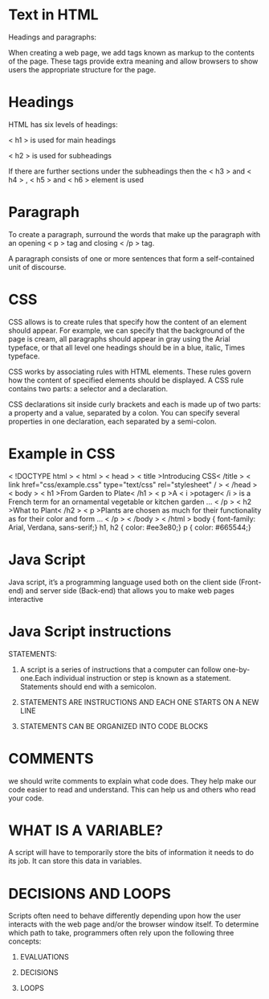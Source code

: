 # Text in HTML

Headings and paragraphs:

When creating a web page, we add tags
known as markup to the contents of the
page. These tags provide extra meaning
and allow browsers to show users the
appropriate structure for the page.


# Headings 

HTML has six levels of headings:

< h1 > is used for main headings

< h2 > is used for subheadings

If there are further sections
under the subheadings then the
< h3 > and < h4 > , < h5 > and < h6 > element is used



# Paragraph

To create a paragraph, surround
the words that make up the
paragraph with an opening < p >
tag and closing < /p > tag.

A paragraph consists of one or more sentences
that form a self-contained unit of discourse.



# CSS

CSS allows is to create rules that specify how the content of
an element should appear. For example, we can specify that
the background of the page is cream, all paragraphs should
appear in gray using the Arial typeface, or that all level one
headings should be in a blue, italic, Times typeface.


CSS works by associating rules with HTML elements. These rules govern
how the content of specified elements should be displayed. A CSS rule
contains two parts: a selector and a declaration.


CSS declarations sit inside curly brackets and each is made up of two
parts: a property and a value, separated by a colon. You can specify
several properties in one declaration, each separated by a semi-colon.



# Example in CSS


< !DOCTYPE html >
< html >
< head >
< title >Introducing CSS< /title >
< link href="css/example.css" type="text/css"
rel="stylesheet" / >
< /head >
< body >
< h1 >From Garden to Plate< /h1 >
< p >A < i >potager< /i > is a French term for an
ornamental vegetable or kitchen garden ... < /p >
< h2 >What to Plant< /h2 >
< p >Plants are chosen as much for their functionality
as for their color and form ... < /p >
< /body >
< /html >
body {
font-family: Arial, Verdana, sans-serif;}
h1, h2 {
color: #ee3e80;}
p {
color: #665544;}




# Java Script 

Java script, it’s a programming language used both on the client side (Front-end) and server side (Back-end) that allows you to make web pages interactive


 # Java Script instructions 

 STATEMENTS: 

 1. A script is a series of instructions that a computer can follow one-by-one.Each individual instruction or step is known as a statement.
Statements should end with a semicolon.

2. STATEMENTS ARE INSTRUCTIONS AND
EACH ONE STARTS ON A NEW LINE

3. STATEMENTS CAN BE ORGANIZED
INTO CODE BLOCKS

# COMMENTS

we should write comments to explain what code does.
They help make our code easier to read and understand.
This can help us and others who read your code.


# WHAT IS A VARIABLE?

A script will have to temporarily
store the bits of information it
needs to do its job. It can store this
data in variables.

# DECISIONS AND LOOPS 


Scripts often need to behave differently depending upon how the user interacts with the web
page and/or the browser window itself. To determine which path to take, programmers often rely upon the following three concepts:

1. EVALUATIONS

2. DECISIONS 

3. LOOPS